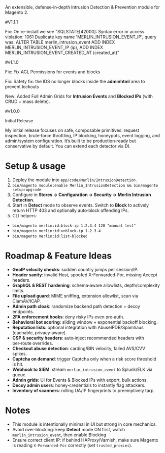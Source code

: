An extensible, defense‑in‑depth Intrusion Detection & Prevention module for Magento 2.

#V1.1.1

Fix: On re-install we see "SQLSTATE[42000]: Syntax error or access violation: 1061 Duplicate key name 'MERLIN_INTRUSION_EVENT_IP', query was: ALTER TABLE merlin_intrusion_event ADD INDEX MERLIN_INTRUSION_EVENT_IP (ip), ADD INDEX MERLIN_INTRUSION_EVENT_CREATED_AT (created_at)"

#v1.1.0

Fix: Fix ACL Permissions for events and blocks

Fix: Safety fix: the IDS no longer blocks inside the **adminhtml** area to prevent lockouts

New: Added Full Admin Grids for **Intrusion Events** and **Blocked IPs** (with CRUD + mass delete).

#v1.0.0

Initial Release

My initial release focuses on safe, composable primitives: request inspection, brute‑force throttling, IP blocking, honeypots, event logging, and admin/system configuration. It’s built to be production‑ready but conservative by default. You can extend each detector via DI.

# Setup & usage

1) Deploy the module into `app/code/Merlin/IntrusionDetection`.
2) `bin/magento module:enable Merlin_IntrusionDetection && bin/magento setup:upgrade`
3) Configure in **Stores → Configuration → Security → Merlin Intrusion Detection**.
4) Start in **Detect** mode to observe events. Switch to **Block** to actively return HTTP 403 and optionally auto‑block offending IPs.
5) CLI helpers:
- `bin/magento merlin:id:block-ip 1.2.3.4 120 "manual test"`
- `bin/magento merlin:id:unblock-ip 1.2.3.4`
- `bin/magento merlin:id:list-blocked`



# Roadmap & Feature Ideas


- **GeoIP velocity checks**: sudden country jumps per session/IP.
- **Header sanity**: invalid Host, spoofed X-Forwarded-For, missing Accept headers.
- **GraphQL & REST hardening**: schema‑aware allowlists, depth/complexity limits.
- **File upload guard**: MIME sniffing, extension allowlist, scan via ClamAV/ICAP.
- **Admin path cloak**: randomize backend path detection + decoy endpoints.
- **2FA enforcement hooks**: deny risky IPs even pre‑auth.
- **Behavioral bot scoring**: sliding window + exponential backoff blocking.
- **Reputation lists**: optional integration with AbuseIPDB/Spamhaus (cachable, privacy‑aware).
- **CSP & security headers**: auto‑inject recommended headers with per‑route overrides.
- **Checkout abuse detection**: carding/BIN velocity, failed AVS/CVV spikes.
- **Captcha on demand**: trigger Captcha only when a risk score threshold is hit.
- **Webhook to SIEM**: stream `merlin_intrusion_event` to Splunk/ELK via queue.
- **Admin grids**: UI for Events & Blocked IPs with export, bulk actions.
- **Decoy admin users**: honey‑credentials to instantly flag attackers.
- **Inventory of scanners**: rolling UA/IP fingerprints to preemptively tarp.


# Notes
- This module is intentionally minimal in UI but strong in core mechanics.
- Avoid over‑blocking: keep **Detect** mode ON first, watch `merlin_intrusion_event`, then enable Blocking
- Ensure correct client IP: if behind HAProxy/Varnish, make sure Magento is reading `X-Forwarded-For` correctly (set `trusted_proxies`).
